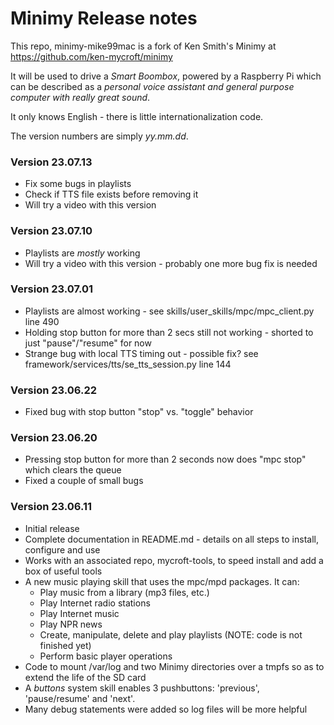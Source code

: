 # Minimy Release notes

This repo, minimy-mike99mac is a fork of Ken Smith's Minimy at https://github.com/ken-mycroft/minimy

It will be used to drive a *Smart Boombox*, powered by a Raspberry Pi which can be described as a *personal voice assistant and general purpose computer with really great sound*.

It only knows English - there is little internationalization code.

The version numbers are simply *yy.mm.dd*.

### Version 23.07.13
- Fix some bugs in playlists 
- Check if TTS file exists before removing it
- Will try a video with this version 

### Version 23.07.10
- Playlists are *mostly* working 
- Will try a video with this version - probably one more bug fix is needed

### Version 23.07.01
- Playlists are almost working - see skills/user_skills/mpc/mpc_client.py line 490                             
- Holding stop button for more than 2 secs still not working - shorted to just "pause"/"resume" for now
- Strange bug with local TTS timing out - possible fix? see framework/services/tts/se_tts_session.py line 144
 
### Version 23.06.22
- Fixed bug with stop button "stop" vs. "toggle" behavior
 
### Version 23.06.20
- Pressing stop button for more than 2 seconds now does "mpc stop" which clears the queue
- Fixed a couple of small bugs

### Version 23.06.11
- Initial release
- Complete documentation in README.md - details on all steps to install, configure and use
- Works with an associated repo, mycroft-tools, to speed install and add a box of useful tools
- A new music playing skill that uses the mpc/mpd packages. It can:
    - Play music from a library (mp3 files, etc.)
    - Play Internet radio stations
    - Play Internet music
    - Play NPR news
    - Create, manipulate, delete and play playlists (NOTE: code is not finished yet)
    - Perform basic player operations
- Code to mount /var/log and two Minimy directories over a tmpfs so as to extend the life of the SD card
- A *buttons* system skill enables 3 pushbuttons: 'previous', 'pause/resume' and 'next'.
- Many debug statements were added so log files will be more helpful

